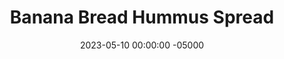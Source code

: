---
layout: post
title:  "Banana Bread Hummus Spread"
date:   2023-05-10 00:00:00 -05000
categories: 
- Recipes
- Sweet Spreads
permalink: /recipes/banana-bread-hummus
image: /assets/Food/Sweet Spreads/BB Hummus/bb-hummus.jpg
ing: bbhummus-ing
facts: bbhummus-facts
Prep: 10
Rest: 
Cook: 
Source1: https://chocolatecoveredkatie.com/want-to-eat-an-entire-bowl-of-cookie-dough/
Source2: 
tags: 
- dessert hummus
- chickpea
- garbanzo bean
- peanut butter
- frozen banana
- blend
- nut butter
- pb2
- peanut flour
- cinnamon
- dip
- cookie dough dip
Description: Dessert hummus is a great sweet way to enjoy chickpeas. It works really well as a spread on <a href="ww-bread">100% Whole Wheat Bread</a>, on a PBJ, or in your morning oatmeal. They're naturally sweetened with both bananas and some liquid monk fruit or stevia. Each serving is about 2 tbsp, or 32g.
Instructions: 
- The day before, break your bananas into 1" chunks, and add to an airtight bag.  Freeze overnight<br><br>

- Drain and rinse your chickpeas.  Add all ingredients to a food processor, and blend until smooth. Optionally, you can fold in some chopped chocolate (2 tbsp, 30 g)<br><br>

- Store in an air tight container in the fridge. Use it anywhere you'd use peanut butter, such as spreading on toast, or in your oatmeal.
---